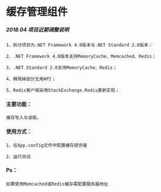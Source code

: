 # 缓存管理组件

##### 2018.04 项目近期调整说明
	
	1、拆分项目为.NET Framework 4.0版本与.NET Standard 2.0版本；
	
	2、.NET Framework 4.0版本支持MemoryCache、Memcached、Redis；

	3、.NET Standard 2.0支持MemoryCache、Redis；

	4、精简掉部分无用API；	

	5、Redis客户端采用StackExchange.Redis重新实现；
	

#### 主要功能：

	缓存写入与读取。

#### 使用方式：

	1、在App.config文件中配置缓存提供者

	2、运行测试

#### Ps：

	如果使用Memcached或Redis缓存需配置服务器地址
